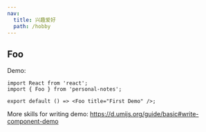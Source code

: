 ```yaml
---
nav:
  title: 兴趣爱好
  path: /hobby
---
```


## Foo

Demo:

```tsx
import React from 'react';
import { Foo } from 'personal-notes';

export default () => <Foo title="First Demo" />;
```

More skills for writing demo: https://d.umijs.org/guide/basic#write-component-demo
